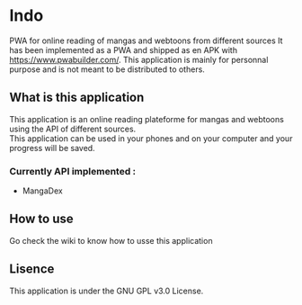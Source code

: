 # Indo
PWA for online reading of mangas and webtoons from different sources
It has been implemented as a PWA and shipped as en APK with https://www.pwabuilder.com/.
This application is mainly for personnal purpose and is not meant to be distributed to others.

## What is this application
This application is an online reading plateforme for mangas and webtoons using the API of different sources.  
This application can be used in your phones and on your computer and your progress will be saved.

### Currently API implemented :
- MangaDex

## How to use
Go check the wiki to know how to usse this application

## Lisence
This application is under the GNU GPL v3.0 License.

